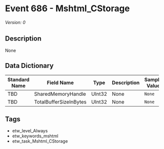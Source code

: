# Event 686 - Mshtml_CStorage
###### Version: 0

## Description
None

## Data Dictionary
|Standard Name|Field Name|Type|Description|Sample Value|
|---|---|---|---|---|
|TBD|SharedMemoryHandle|UInt32|None|`None`|
|TBD|TotalBufferSizeInBytes|UInt32|None|`None`|

## Tags
* etw_level_Always
* etw_keywords_mshtml
* etw_task_Mshtml_CStorage